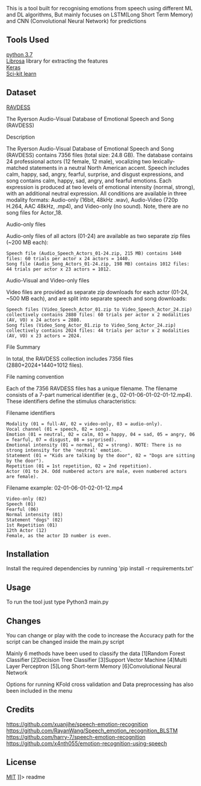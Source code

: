 <snippet>
  <content><![CDATA[
# 1:SPEECH EMOTION RECOGNITION

This is a tool built for recognising emotions from speech using different ML and DL algorithms, But mainly focuses on LSTM(Long Short Term Memory) and CNN (Convolutional Neural Network) for predictions

## Tools Used

<a href="https://www.python.org/">python 3.7</a><br>
<a href="https://github.com/librosa/librosa">Librosa</a> library for extracting the features<br>
<a href="https://keras.io/">Keras</a><br>
<a href="https://scikit-learn.org/stable/index.html">Sci-kit learn</a><br>

## Dataset

<a href="https://zenodo.org/record/1188976">RAVDESS</a>

The Ryerson Audio-Visual Database of Emotional Speech and Song (RAVDESS)

Description

The Ryerson Audio-Visual Database of Emotional Speech and Song (RAVDESS) contains 7356 files (total size: 24.8 GB). The database contains 24 professional actors (12 female, 12 male), vocalizing two lexically-matched statements in a neutral North American accent. Speech includes calm, happy, sad, angry, fearful, surprise, and disgust expressions, and song contains calm, happy, sad, angry, and fearful emotions. Each expression is produced at two levels of emotional intensity (normal, strong), with an additional neutral expression. All conditions are available in three modality formats: Audio-only (16bit, 48kHz .wav), Audio-Video (720p H.264, AAC 48kHz, .mp4), and Video-only (no sound). Note, there are no song files for Actor_18.

Audio-only files

Audio-only files of all actors (01-24) are available as two separate zip files (~200 MB each):

    Speech file (Audio_Speech_Actors_01-24.zip, 215 MB) contains 1440 files: 60 trials per actor x 24 actors = 1440.
    Song file (Audio_Song_Actors_01-24.zip, 198 MB) contains 1012 files: 44 trials per actor x 23 actors = 1012.

Audio-Visual and Video-only files

Video files are provided as separate zip downloads for each actor (01-24, ~500 MB each), and are split into separate speech and song downloads:

    Speech files (Video_Speech_Actor_01.zip to Video_Speech_Actor_24.zip) collectively contains 2880 files: 60 trials per actor x 2 modalities (AV, VO) x 24 actors = 2880.
    Song files (Video_Song_Actor_01.zip to Video_Song_Actor_24.zip) collectively contains 2024 files: 44 trials per actor x 2 modalities (AV, VO) x 23 actors = 2024.

File Summary

In total, the RAVDESS collection includes 7356 files (2880+2024+1440+1012 files).

File naming convention

Each of the 7356 RAVDESS files has a unique filename. The filename consists of a 7-part numerical identifier (e.g., 02-01-06-01-02-01-12.mp4). These identifiers define the stimulus characteristics:

Filename identifiers

    Modality (01 = full-AV, 02 = video-only, 03 = audio-only).
    Vocal channel (01 = speech, 02 = song).
    Emotion (01 = neutral, 02 = calm, 03 = happy, 04 = sad, 05 = angry, 06 = fearful, 07 = disgust, 08 = surprised).
    Emotional intensity (01 = normal, 02 = strong). NOTE: There is no strong intensity for the 'neutral' emotion.
    Statement (01 = "Kids are talking by the door", 02 = "Dogs are sitting by the door").
    Repetition (01 = 1st repetition, 02 = 2nd repetition).
    Actor (01 to 24. Odd numbered actors are male, even numbered actors are female).

Filename example: 02-01-06-01-02-01-12.mp4

    Video-only (02)
    Speech (01)
    Fearful (06)
    Normal intensity (01)
    Statement "dogs" (02)
    1st Repetition (01)
    12th Actor (12)
    Female, as the actor ID number is even.

## Installation

Install the required dependencies by running 'pip install -r requirements.txt'

## Usage

To run the tool just type Python3 main.py

## Changes

You can change or play with the code to increase the Accuracy
path for the script can be changed inside the main.py script

Mainly 6 methods have been used to classify the data
[1]Random Forest Classifier
[2]Decision Tree Classifier
[3]Support Vector Machine
[4]Multi Layer Perceptron
[5]Long Short-term Memory
[6]Convolutional Neural Network

Options for running KFold cross validation and Data preprocessing has also been included in the menu

## Credits

https://github.com/xuanjihe/speech-emotion-recognition
https://github.com/RayanWang/Speech_emotion_recognition_BLSTM
https://github.com/harry-7/speech-emotion-recognition
https://github.com/x4nth055/emotion-recognition-using-speech

## License

<a href="https://choosealicense.com/licenses/mit/">MIT</a>
]]></content>
<tabTrigger>readme</tabTrigger>
</snippet>
